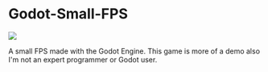 # Godot-Small-FPS

![](https://i.imgur.com/2jqKUjU.png)

A small FPS made with the Godot Engine.
This game is more of a demo also I'm not an expert programmer or Godot user.
